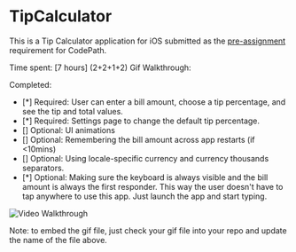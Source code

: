 # TipCalculator

This is a Tip Calculator application for iOS submitted as the [pre-assignment](https://gist.github.com/timothy1ee/7747214) requirement for CodePath.

Time spent: [7 hours] (2+2+1+2)
Gif Walkthrough: 

Completed:

* [*] Required: User can enter a bill amount, choose a tip percentage, and see the tip and total values.
* [*] Required: Settings page to change the default tip percentage.
* [] Optional: UI animations
* [] Optional: Remembering the bill amount across app restarts (if <10mins)
* [] Optional: Using locale-specific currency and currency thousands separators.
* [*] Optional: Making sure the keyboard is always visible and the bill amount is always the first responder. This way the user doesn't have to tap anywhere to use this app. Just launch the app and start typing.

![Video Walkthrough](http://cl.ly/image/3H2m252e410F/walkthrough.gif)

Note: to embed the gif file, just check your gif file into your repo and update the name of the file above.
